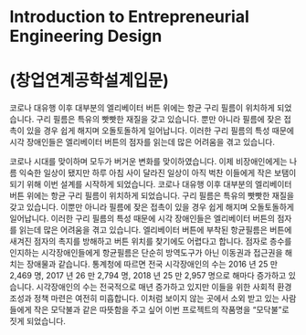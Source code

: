 # Introduction to Entrepreneurial Engineering Design 
# (창업연계공학설계입문)

코로나 대유행 이후 대부분의 엘리베이터 버튼 위에는 항균 구리 필름이 위치하게 되었습니다. 구리 필름은 특유의 빳빳한 재질을 갖고 있습니다. 뿐만 아니라 필름에 잦은 접촉이 있을 경우 쉽게 해지며 오돌토돌하게 일어납니다. 이러한 구리 필름의 특성 때문에 시각 장애인들은 엘리베이터 버튼의 점자를 읽는데 많은 어려움을 겪고 있습니다.

코로나 시대를 맞이하며 모두가 버거운 변화를 맞이하였습니다. 이제 비장애인에게는 나름 익숙한 일상이 됐지만 하루 아침 사이 달라진 일상이 아직 벅찬 이들에게 작은 보탬이 되기 위해 이번 설계를 시작하게 되었습니다.
코로나 대유행 이후 대부분의 엘리베이터 버튼 위에는 항균 구리 필름이 위치하게 되었습니다. 구리 필름은 특유의 빳빳한 재질을 갖고 있습니다. 이뿐만 아니라 필름에 잦은 접촉이 있을 경우 쉽게 해지며 오돌토돌하게 일어납니다. 이러한 구리 필름의 특성 때문에 시각 장애인들은 엘리베이터 버튼의 점자를 읽는데 많은 어려움을 겪고 있습니다. 엘리베이터 버튼에 부착된 항균필름은 버튼에 새겨진 점자의 촉지를 방해하고 버튼 위치를 찾기에도 어렵다고 합니다. 점자로 층수를 인지하는 시각장애인들에게 항균필름은 단순히 방역도구가 아닌 이동권과 접근권을 해치는 장애물과 같습니다. 통계청에 따르면 전국 시각장애인의 수는 2016 년 25 만 2,469 명, 2017 년 26 만 2,794 명, 2018 년 25 만 2,957 명으로 해마다 증가하고 있습니다. 시각장애인의 수는 전국적으로 매년 증가하고 있지만 이들을 위한 사회적 환경 조성과 정책 마련은 여전히 미흡합니다.
이처럼 보이지 않는 곳에서 소외 받고 있는 사람들에게 작은 모닥불과 같은 따뜻함을 주고 싶어 이번 프로젝트의 작품명을 “모닥불”로 짓게 되었습니다.
